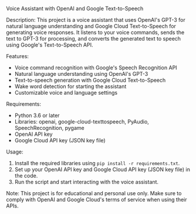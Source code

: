 Voice Assistant with OpenAI and Google Text-to-Speech

Description: This project is a voice assistant that uses OpenAI's GPT-3 for natural language understanding and Google Cloud Text-to-Speech for generating voice responses. It listens to your voice commands, sends the text to GPT-3 for processing, and converts the generated text to speech using Google's Text-to-Speech API.

Features:
- Voice command recognition with Google's Speech Recognition API
- Natural language understanding using OpenAI's GPT-3
- Text-to-speech generation with Google Cloud Text-to-Speech
- Wake word detection for starting the assistant
- Customizable voice and language settings

Requirements:
- Python 3.6 or later
- Libraries: openai, google-cloud-texttospeech, PyAudio, SpeechRecognition, pygame
- OpenAI API key
- Google Cloud API key (JSON key file)

Usage:
1. Install the required libraries using `pip install -r requirements.txt`.
2. Set up your OpenAI API key and Google Cloud API key (JSON key file) in the code.
3. Run the script and start interacting with the voice assistant.

Note: This project is for educational and personal use only. Make sure to comply with OpenAI and Google Cloud's terms of service when using their APIs.
